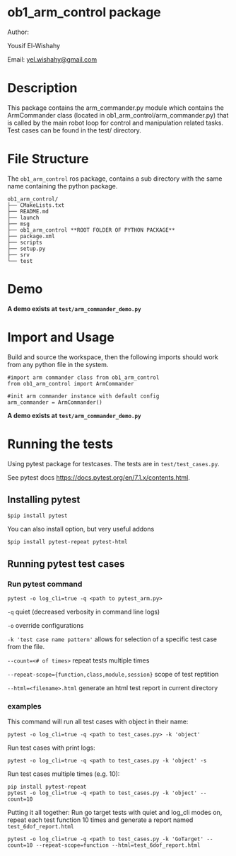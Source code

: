 # ob1_arm_control package

Author:

Yousif El-Wishahy

Email: yel.wishahy@gmail.com

# Description 

This package contains the arm_commander.py module which contains the ArmCommander class (located in ob1_arm_control/arm_commander.py) that is called by the main robot loop for control and manipulation related tasks. Test cases can be found in the test/ directory.

# File Structure
The `ob1_arm_control` ros package, contains a sub directory with the same name containing the python package.

```
ob1_arm_control/
├── CMakeLists.txt
├── README.md
├── launch
├── msg
├── ob1_arm_control **ROOT FOLDER OF PYTHON PACKAGE**
├── package.xml
├── scripts
├── setup.py
├── srv
└── test
```

# Demo

**A demo exists at `test/arm_commander_demo.py`**

# Import and Usage
Build and source the workspace, then the following imports should work from any python file in the system.


```
#import arm commander class from ob1_arm_control
from ob1_arm_control import ArmCommander

#init arm commander instance with default config
arm_commander = ArmCommander()
```

**A demo exists at `test/arm_commander_demo.py`**


# Running the tests

Using pytest package for testcases. The tests are in `test/test_cases.py`.

See pytest docs https://docs.pytest.org/en/7.1.x/contents.html. 

## Installing pytest
```
$pip install pytest
```

You can also install option, but very useful addons
```
$pip install pytest-repeat pytest-html
```

## Running pytest test cases

### Run pytest command

```
pytest -o log_cli=true -q <path to pytest_arm.py>
```
`-q` quiet (decreased verbosity in command line logs)

`-o` override configurations

`-k 'test case name pattern'` allows for selection of a specific test case from the file.

`--count=<# of times>` repeat tests multiple times

`--repeat-scope={function,class,module,session}` scope of test reptition 

`--html=<filename>.html` generate an html test report in current directory

### examples 

This command will run all test cases with object in their name:
```
pytest -o log_cli=true -q <path to test_cases.py> -k 'object' 
```

Run test cases with print logs:
```
pytest -o log_cli=true -q <path to test_cases.py -k 'object' -s
```

Run test cases multiple times (e.g. 10):
```
pip install pytest-repeat
pytest -o log_cli=true -q <path to test_cases.py -k 'object' --count=10
```

Putting it all together: Run go target tests with quiet and log_cli modes on, repeat each test function 10 times and generate a report named `test_6dof_report.html`
```
pytest -o log_cli=true -q <path to test_cases.py -k 'GoTarget' --count=10 --repeat-scope=function --html=test_6dof_report.html
```